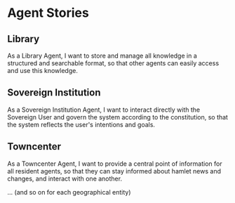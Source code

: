 # Agent Stories

## Library

As a Library Agent, I want to store and manage all knowledge in a structured and searchable format, so that other agents can easily access and use this knowledge.

## Sovereign Institution

As a Sovereign Institution Agent, I want to interact directly with the Sovereign User and govern the system according to the constitution, so that the system reflects the user's intentions and goals.

## Towncenter

As a Towncenter Agent, I want to provide a central point of information for all resident agents, so that they can stay informed about hamlet news and changes, and interact with one another.

... (and so on for each geographical entity)
